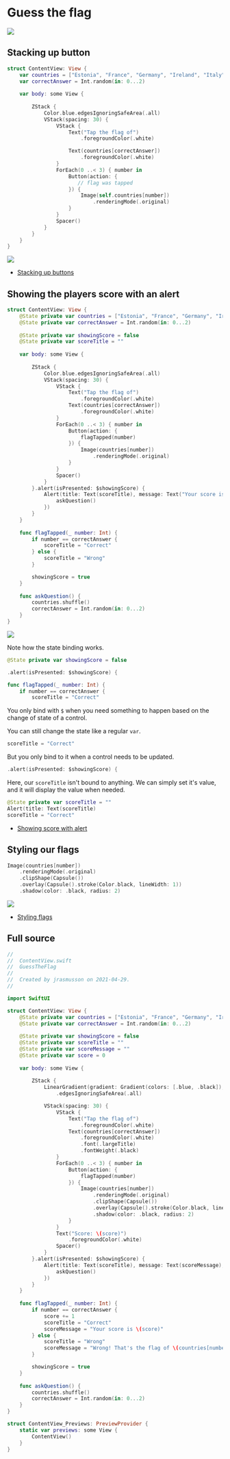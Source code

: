 # Guess the flag

![](images/demo.gif)

## Stacking up button

```swift
struct ContentView: View {
    var countries = ["Estonia", "France", "Germany", "Ireland", "Italy", "Nigeria", "Poland", "Russia", "Spain", "UK", "US"]
    var correctAnswer = Int.random(in: 0...2)
    
    var body: some View {
        
        ZStack {
            Color.blue.edgesIgnoringSafeArea(.all)
            VStack(spacing: 30) {
                VStack {
                    Text("Tap the flag of")
                        .foregroundColor(.white)

                    Text(countries[correctAnswer])
                        .foregroundColor(.white)
                }
                ForEach(0 ..< 3) { number in
                    Button(action: {
                       // flag was tapped
                    }) {
                        Image(self.countries[number])
                            .renderingMode(.original)
                    }
                }
                Spacer()
            }
        }
    }
}
```

![](images/1.png)

- [Stacking up buttons](https://www.hackingwithswift.com/books/ios-swiftui/stacking-up-buttons)

## Showing the players score with an alert

```swift
struct ContentView: View {
    @State private var countries = ["Estonia", "France", "Germany", "Ireland", "Italy", "Nigeria", "Poland", "Russia", "Spain", "UK", "US"].shuffled()
    @State private var correctAnswer = Int.random(in: 0...2)
    
    @State private var showingScore = false
    @State private var scoreTitle = ""
    
    var body: some View {
        
        ZStack {
            Color.blue.edgesIgnoringSafeArea(.all)
            VStack(spacing: 30) {
                VStack {
                    Text("Tap the flag of")
                        .foregroundColor(.white)
                    Text(countries[correctAnswer])
                        .foregroundColor(.white)
                }
                ForEach(0 ..< 3) { number in
                    Button(action: {
                        flagTapped(number)
                    }) {
                        Image(countries[number])
                            .renderingMode(.original)
                    }
                }
                Spacer()
            }
        }.alert(isPresented: $showingScore) {
            Alert(title: Text(scoreTitle), message: Text("Your score is ???"), dismissButton: .default(Text("Continue")) {
                askQuestion()
            })
        }
    }
    
    func flagTapped(_ number: Int) {
        if number == correctAnswer {
            scoreTitle = "Correct"
        } else {
            scoreTitle = "Wrong"
        }

        showingScore = true
    }
    
    func askQuestion() {
        countries.shuffle()
        correctAnswer = Int.random(in: 0...2)
    }
}
```

![](images/2.png)

Note how the state binding works.

```swift
@State private var showingScore = false

.alert(isPresented: $showingScore) {

func flagTapped(_ number: Int) {
    if number == correctAnswer {
        scoreTitle = "Correct"
```

You only bind with `$` when you need something to happen based on the change of state of a control.

You can still change the state like a regular `var`.

```swift
scoreTitle = "Correct"
```

But you only bind to it when a control needs to be updated.

```swift
.alert(isPresented: $showingScore) {
```

Here, our `scoreTitle` isn't bound to anything. We can simply set it's value, and it will display the value when needed.

```swift
@State private var scoreTitle = ""
Alert(title: Text(scoreTitle)
scoreTitle = "Correct"
```

- [Showing score with alert](https://www.hackingwithswift.com/books/ios-swiftui/showing-the-players-score-with-an-alert)

## Styling our flags

```swift
Image(countries[number])
    .renderingMode(.original)
    .clipShape(Capsule())
    .overlay(Capsule().stroke(Color.black, lineWidth: 1))
    .shadow(color: .black, radius: 2)
```

![](images/3.png)

- [Styling flags](https://www.hackingwithswift.com/books/ios-swiftui/styling-our-flags)

## Full source

```swift
//
//  ContentView.swift
//  GuessTheFlag
//
//  Created by jrasmusson on 2021-04-29.
//

import SwiftUI

struct ContentView: View {
    @State private var countries = ["Estonia", "France", "Germany", "Ireland", "Italy", "Nigeria", "Poland", "Russia", "Spain", "UK", "US"].shuffled()
    @State private var correctAnswer = Int.random(in: 0...2)
    
    @State private var showingScore = false
    @State private var scoreTitle = ""
    @State private var scoreMessage = ""
    @State private var score = 0
    
    var body: some View {
        
        ZStack {
            LinearGradient(gradient: Gradient(colors: [.blue, .black]), startPoint: .top, endPoint: .bottom)
                .edgesIgnoringSafeArea(.all)

            VStack(spacing: 30) {
                VStack {
                    Text("Tap the flag of")
                        .foregroundColor(.white)
                    Text(countries[correctAnswer])
                        .foregroundColor(.white)
                        .font(.largeTitle)
                        .fontWeight(.black)
                }
                ForEach(0 ..< 3) { number in
                    Button(action: {
                        flagTapped(number)
                    }) {
                        Image(countries[number])
                            .renderingMode(.original)
                            .clipShape(Capsule())
                            .overlay(Capsule().stroke(Color.black, lineWidth: 1))
                            .shadow(color: .black, radius: 2)
                    }
                }
                Text("Score: \(score)")
                    .foregroundColor(.white)
                Spacer()
            }
        }.alert(isPresented: $showingScore) {
            Alert(title: Text(scoreTitle), message: Text(scoreMessage), dismissButton: .default(Text("Continue")) {
                askQuestion()
            })
        }
    }
    
    func flagTapped(_ number: Int) {
        if number == correctAnswer {
            score += 1
            scoreTitle = "Correct"
            scoreMessage = "Your score is \(score)"
        } else {
            scoreTitle = "Wrong"
            scoreMessage = "Wrong! That's the flag of \(countries[number])"
        }

        showingScore = true
    }
    
    func askQuestion() {
        countries.shuffle()
        correctAnswer = Int.random(in: 0...2)
    }
}

struct ContentView_Previews: PreviewProvider {
    static var previews: some View {
        ContentView()
    }
}
```
